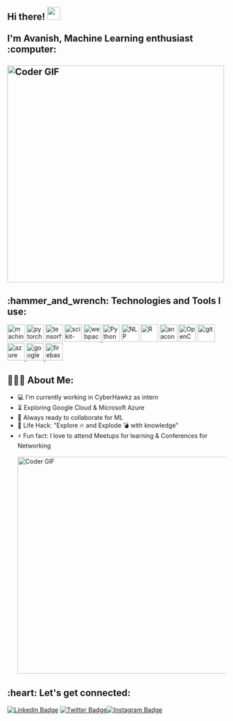 <h2 align="left">
 <abc>
  <br>Hi there! <img src="https://user-images.githubusercontent.com/42378118/110234147-e3259600-7f4e-11eb-95be-0c4047144dea.gif" width="30"><br>
  <br> I'm Avanish, Machine Learning enthusiast :computer:<br>
  <br>
    <img src="https://images.squarespace-cdn.com/content/v1/5feb53185d3dab691b47361b/1609930648540-2AG2AUX4BL35UJ6H0PEZ/e2f96-old-header-machine-learning-pt1.gif" alt="Coder GIF" width="500">
 </abc>
</h2> 
<h2 align="left">:hammer_and_wrench: Technologies and Tools I use:</h2>
<p align="left">
    <a target="_blank"> <img src="https://www.prakalpana.com/wp-content/uploads/2020/10/machine-banner.png" alt="machine learning" width="40" height="40"/> </a>
    <a target="_blank"> <img src="https://pytorch.org/assets/images/pytorch-logo.png" alt="pytorch" width="40" height="40"/> </a>
<a target="_blank"> <img src="https://media.wired.com/photos/5955b14c63d43b038e9bc5e7/master/w_2560%2Cc_limit/google-tensor-flow-logo-S.jpg" alt="tensorflow" width="40" height="40"/> </a>
    <a target="_blank"> <img src="https://mpng.subpng.com/20180805/kff/kisspng-scikit-learn-python-computer-icons-scikit-image-ma-data-science-ermlab-software-5b67c768dfc2b8.4692877115335279129165.jpg" alt="scikit-learn" width="40" height="40"/> </a>
<a href="https://webpack.js.org/" target="_blank"> <img src="https://www.vectorlogo.zone/logos/js_webpack/js_webpack-icon.svg" alt="webpack" width="40" height="40"/> </a>
<a target="_blank"> <img src="https://upload.wikimedia.org/wikipedia/commons/thumb/c/c3/Python-logo-notext.svg/1200px-Python-logo-notext.svg.png" alt="Python" width="40" height="40"/> </a>
      <a target="_blank"> <img src="https://image.shutterstock.com/shutterstock/photos/1585134601/display_1500/stock-vector-head-brain-nlp-icon-vector-neuro-linguistic-programming-logo-natural-language-processing-sign-1585134601.jpg" alt="NLP" width="40" height="40"/> </a>
    <a target="_blank"> <img src="https://www.r-project.org/logo/Rlogo.svg" alt="R" width="40" height="40"/> </a>
    <a target="_blank"> <img src="https://docs.anaconda.com/_images/Navigator_Launchpad_icon.png" alt="anaconda" width="40" height="40"/> </a>
<a target="_blank"> <img src="https://images.ctfassets.net/76f8cs5bg9si/6FLCvqXO0wcsD84P6T23KH/54984093ae2e92d27910b61f06400cf2/cv.png?w=2560&q=100" alt="OpenCV" width="40" height="40"/> </a>
<a href="https://git-scm.com/" target="_blank"> <img src="https://www.vectorlogo.zone/logos/git-scm/git-scm-icon.svg" alt="git" width="40" height="40"/> </a>
<a href="https://azure.microsoft.com/en-us/" target="_blank"> <img src="https://www.vectorlogo.zone/logos/microsoft_azure/microsoft_azure-icon.svg" alt="azure" width="40" height="40"/> </a>
 <a href="https://cloud.google.com/" target="_blank"> <img src="https://www.vectorlogo.zone/logos/google_cloud/google_cloud-icon.svg" alt="google cloud" width="40" height="40"/> </a>
 <a href="https://firebase.google.com/" target="_blank"> <img src="https://www.vectorlogo.zone/logos/firebase/firebase-icon.svg" alt="firebase" width="40" height="40"/> </a>
    </p>

<h2 align="left">👨🏻‍💻 About Me:</h2>

- :computer: I'm currently working in CyberHawkz as intern
- :hourglass_flowing_sand:  Exploring Google Cloud & Microsoft Azure
- :rocket: Always ready to collaborate for ML
- :dart: Life Hack: "Explore :fire: and Explode :bomb: with knowledge" 
- :zap: Fun fact: I love to attend Meetups for learning & Conferences for Networking<br>
<br><img src="https://artsformysake.files.wordpress.com/2020/08/face-id-glitch.gif" alt="Coder GIF" width="500">
</abc>

<h2 align="left">:heart: Let's get connected:</h2>

[![Linkedin Badge](https://img.shields.io/badge/-avanish-blue?style=flat-square&logo=Linkedin&logoColor=white&link=https://www.linkedin.com/in/avanish-singh-763aa81b2)](https://www.linkedin.com/in/avanish-singh-763aa81b2) [![Twitter Badge](https://img.shields.io/badge/-@im_avanish07-1ca0f1?style=flat-square&labelColor=1ca0f1&logo=twitter&logoColor=white&link=https://twitter.com/im_avanish07)](https://twitter.com/im_avanish07)[![Instagram Badge](https://img.shields.io/badge/-@i.m_avanish-D7008A?style=flat-square&labelColor=D7008A&logo=Instagram&logoColor=white&link=https://www.instagram.com/i.m_avanish/)](https://www.instagram.com/i.m_avanish/)
